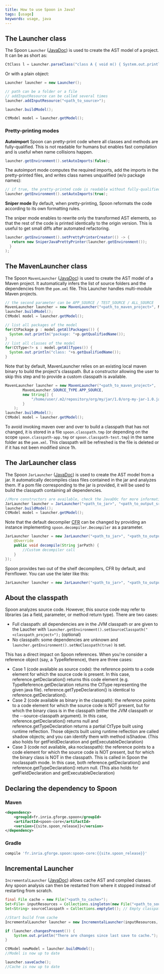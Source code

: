 ```yaml
---
title: How to use Spoon in Java?
tags: [usage]
keywords: usage, java
---
```


## The Launcher class

The Spoon `Launcher` ([JavaDoc](http://spoon.gforge.inria.fr/mvnsites/spoon-core/apidocs/spoon/Launcher.html)) is used to create the AST model of a project. It can be as short as:

```java
CtClass l = Launcher.parseClass("class A { void m() { System.out.println(\"yeah\");} }");
```

Or with a plain object:

```java
Launcher launcher = new Launcher();

// path can be a folder or a file
// addInputResource can be called several times
launcher.addInputResource("<path_to_source>"); 

launcher.buildModel();

CtModel model = launcher.getModel();
```

### Pretty-printing modes

**Autoimport** Spoon can pretty-print code where all classes and methods  are fully-qualified. This is not readable for humans but enables fast compilation and is useful when name collisions happen.

```java
launcher.getEnvironment().setAutoImports(false);
```

The autoimport mode computes the required imports, add the imports in the pretty-printed files, and writes class names unqualified (w/o package names):

```java
// if true, the pretty-printed code is readable without fully-qualified names
launcher.getEnvironment().setAutoImports(true);
```

**Sniper mode** By default, when pretty-printing, Spoon reformats the code according to its own formatting rules.

The sniper mode enables to rewrite only the transformed AST elements, so that the rest of the code is printed identically to the origin version. This is useful to get small diffs after automated refactoring. 

```java
launcher.getEnvironment().setPrettyPrinterCreator(() -> {
   return new SniperJavaPrettyPrinter(launcher.getEnvironment());
  }
);
```


## The MavenLauncher class

The Spoon `MavenLauncher` ([JavaDoc](http://spoon.gforge.inria.fr/mvnsites/spoon-core/apidocs/spoon/MavenLauncher.html)) is used to create the AST model of a Maven project.
It automatically infers the list of source folders and the dependencies from the `pom.xml` file.
This Launcher handles multi-module Maven projects.

```java
// the second parameter can be APP_SOURCE / TEST_SOURCE / ALL_SOURCE
MavenLauncher launcher = new MavenLauncher("<path_to_maven_project>", MavenLauncher.SOURCE_TYPE.APP_SOURCE);
launcher.buildModel();
CtModel model = launcher.getModel();

// list all packages of the model
for(CtPackage p : model.getAllPackages()) {
  System.out.println("package: "+p.getQualifiedName());
}
// list all classes of the model
for(CtType<?> s : model.getAllTypes()) {
  System.out.println("class: "+s.getQualifiedName());
}

```

Note that by default, MavenLauncher relies on an existing local maven binary to build the project's classpath. But a constructor allowing the user to skip this step and to provide a custom classpath is available.
```java
MavenLauncher launcher = new MavenLauncher("<path_to_maven_project>",
        MavenLauncher.SOURCE_TYPE.APP_SOURCE,
        new String[] {
            "/home/user/.m2/repository/org/my/jar/1.0/org-my-jar-1.0.jar"
        }
    );
launcher.buildModel();
CtModel model = launcher.getModel();
```
To avoid invoking maven over and over to build a classpath that has not changed, it is stored in a file `spoon.classpath.tmp` (or depending on the scope `spoon.classpath-app.tmp` or `spoon.classpath-test.tmp`) in the same folder as the `pom.xml`. This classpath will be refreshed is the file is deleted or if it has not been modified since 1h.

## The JarLauncher class

The Spoon `JarLauncher` ([JavaDoc](http://spoon.gforge.inria.fr/mvnsites/spoon-core/apidocs/spoon/JarLauncher.html)) is used to create the AST model from a jar.
It automatically decompiles class files contained in the jar and analyzes them.
If a pom file corresponding to the jar is provided, it will be used to build the classpath containing all dependencies.

```java
//More constructors are available, check the JavaDOc for more information.
JarLauncher launcher = JarLauncher("<path_to_jar>", "<path_to_output_src_dir>", "<path_to_pom>");
launcher.buildModel();
CtModel model = launcher.getModel();
```

Note that the default decompiler [CFR](http://www.benf.org/other/cfr/) can be changed by providing an instance implementing `spoon.decompiler.Decompiler` as a parameter.

```java
JarLauncher launcher = new JarLauncher("<path_to_jar>", "<path_to_output_src_dir>", "<path_to_pom>", new Decompiler() {
    @Override
    public void decompile(String jarPath) {
        //Custom decompiler call
    }
});
```

Spoon provides two out of the shelf decompilers, CFR by default, and Fernflower. You can use the later like this:
```java
JarLauncher launcher = new JarLauncher("<path_to_jar>", "<path_to_output_src_dir>", "<path_to_pom>", new FernflowerDecompiler(new File("<path_to_output_src_dir>/src/main/java")));
```

## About the classpath

Spoon analyzes source code. However, this source code may refer to libraries (as a field, parameter, or method return type). There are two cases:

* Full classpath: all dependencies are in the JVM classpath or are given to the Laucher with `launcher.getEnvironment().setSourceClasspath("<classpath_project>");` (optional)
* No classpath: some dependencies are unknown and `launcher.getEnvironment().setNoClasspath(true)` is set.

This has a direct impact on Spoon references.
When you're consider a reference object (say, a TypeReference), there are three cases:

- Case 1 (code available as source code): the reference points to a code element for which the source code is present. In this case, reference.getDeclaration() returns this code element (e.g. TypeReference.getDeclaration returns the CtType representing the given java file). reference.getTypeDeclaration() is identical to reference.getDeclaration().
- Case 2 (code available as binary in the classpath): the reference points to a code element for which the source code is NOT present, but for which the binary class is in the classpath (either the JVM classpath or the --source-classpath argument). In this case, reference.getDeclaration() returns null and reference.getTypeDeclaration returns a partial CtType built using runtime reflection. Those objects built using runtime reflection are called shadow objects; and you can identify them with method isShadow. (This also holds for getFieldDeclaration and getExecutableDeclaration)
- Case 3 (code not available, aka noclasspath): the reference points to a code element for which the source code is NOT present, but for which the binary class is NOT in the classpath. This is called in Spoon the noclasspath mode. In this case, both reference.getDeclaration() and reference.getTypeDeclaration() return null. (This also holds for getFieldDeclaration and getExecutableDeclaration)


## Declaring the dependency to Spoon

### Maven

```xml
<dependency>
    <groupId>fr.inria.gforge.spoon</groupId>
    <artifactId>spoon-core</artifactId>
    <version>{{site.spoon_release}}</version>
</dependency>
```

### Gradle

```groovy
compile 'fr.inria.gforge.spoon:spoon-core:{{site.spoon_release}}'
```


## Incremental Launcher

`IncrementalLauncher` ([JavaDoc](http://spoon.gforge.inria.fr/mvnsites/spoon-core/apidocs/spoon/IncrementalLauncher.html)) allows cache AST and compiled classes. Any spoon analysis can then be restarted from where it stopped instead of restarting from scratch.

```java
final File cache = new File("<path_to_cache>");
Set<File> inputResources = Collections.singleton(new File("<path_to_sources>"));
Set<String> sourceClasspath = Collections.emptySet(); // Empty classpath

//Start build from cache
IncrementalLauncher launcher = new IncrementalLauncher(inputResources, sourceClasspath, cache);

if (launcher.changesPresent()) {
    System.out.println("There are changes since last save to cache.");
}

CtModel newModel = launcher.buildModel();
//Model is now up to date

launcher.saveCache();
//Cache is now up to date
```